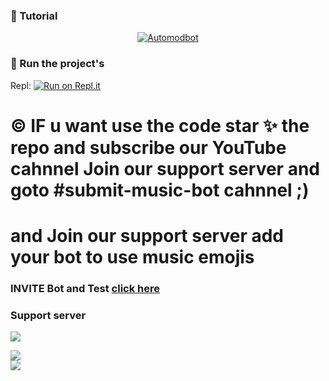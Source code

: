 

### 📝 Tutorial

<div align="center"><a href="https://youtu.be/nfMI-ua0XIk"> 
    <img src="https://cdn.discordapp.com/attachments/823585354569351208/841702613967831070/image0.jpg" alt="Automodbot" />
</a> </div>

### 💨 Run the project's

Repl: [![Run on Repl.it](https://repl.it/badge/github/MrDevilYT/music-bot)](https://replit.com/@RuhaimOP1/MusicBot-Mr-Devil)


<h1> © IF u want use the code star ✨ the repo and subscribe our YouTube cahnnel Join our support server and goto #submit-music-bot cahnnel ;) </h1>
<h1> and Join our support server add your bot to use music emojis </h1>

### INVITE Bot and Test [click here](https://discord.com/oauth2/authorize?client_id=757223328762036224&permissions=104331585&scope=bot)

 

### Support server

<a href="https://discord.gg/u6CCVqEa6d"><img src="https://cdn.discordapp.com/attachments/846211241508470814/846368711400489010/aas.PNG"/></a>

   <div align="left"><img src="https://cdn.discordapp.com/attachments/846211241508470814/846368711400489010/aas.PNG"></div>
<a href="https://discord.gg/u6CCVqEa6dJ"><img src="https://cdn.discordapp.com/attachments/846211241508470814/846368711400489010/aas.PNG"/></a>
